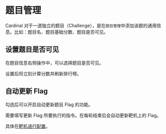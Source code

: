 # 题目管理

Cardinal 对于一道独立的题目（Challenge），是在`题目管理`中添加该题的通用信息。比如：题目名、题目基础分数、题目是否可见。

## 设置题目是否可见
在题目信息右侧操作中，可以选择题目是否可见。

设置后将立刻计算分数并刷新排行榜。

## 自动更新 Flag <Badge text="Beta" type="warning"/>
勾选后可以开启自动更新题目 Flag 的功能。

需要填写更新 Flag 所要执行的指令。在每轮结束后会自动更新靶机上的 Flag。

具体在[靶机进行配置](gamebox.html#自动更新-flag)。